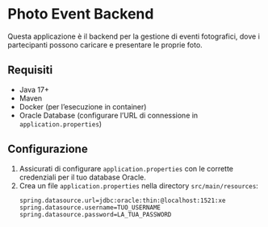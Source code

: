 # Photo Event Backend

Questa applicazione è il backend per la gestione di eventi fotografici, dove i partecipanti possono caricare e presentare le proprie foto.

## Requisiti
- Java 17+
- Maven
- Docker (per l’esecuzione in container)
- Oracle Database (configurare l’URL di connessione in `application.properties`)

## Configurazione
1. Assicurati di configurare `application.properties` con le corrette credenziali per il tuo database Oracle.
2. Crea un file `application.properties` nella directory `src/main/resources`:
   ```properties
   spring.datasource.url=jdbc:oracle:thin:@localhost:1521:xe
   spring.datasource.username=TUO_USERNAME
   spring.datasource.password=LA_TUA_PASSWORD
